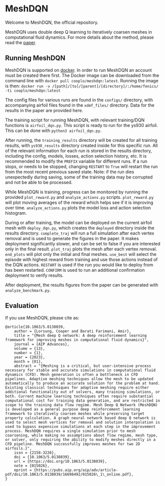 # MeshDQN
Welcome to MeshDQN, the official repository.

MeshDQN uses double deep Q learning to iteratively coarsen meshes in computational fluid dynamics.
For more details about the method, please read the [paper]().

## Running MeshDQN

MeshDQN is supported on [docker](https://www.docker.com/). In order to run MeshDQN an account must be created there first.
The Docker image can be downloaded from the command line with `docker pull cooplo/meshdqn:latest`.
Running the image is then: `docker run -v /[path]/[to]/[parent]/[directory]/:/home/fenics/ -ti cooplo/meshdqn:latest`

The config files for various runs are found in the `configs/` directory, with accompanying airfoil files found in the `xdmf_files/` directory.
Data for the results in the paper are provided here.

The training script for running MeshDQN, with relevant training/DQN functions is `airfoil_dqn.py`.
This script is ready to run for the ys930 airfoil.
This can be done with `python3 airfoil_dqn.py`.

After running, the `training_results` directory will be created for all training results, with `ys930_results` directory created inside for this specific run.
All of the relevant information for each run is stored in the results directory, including the config, models, losses, action selection history, etc.
It is recommended to modify the `PREFIX` variable for different runs.
If a run stops, or needs to be stopped, changing `RESTART` to `True` will restart the run from the most recent previous saved state.
Note: if the run dies unexpectedly during saving, some of the training data may be corrupted and not be able to be processed.

While MeshDQN is training, progress can be monitored by running the provided `plot_reward.py` and `analyze_actions.py` scripts.
`plot_reward.py` will plot moving averages of the reward which helps see if it is improving over time.
`analyze_actions.py` plots the model loss and action selection histogram.

During or after training, the model can be deployed on the current airfoil mesh with `deploy_dqn.py`, which creates the `deployed` directory inside the results directory.
`complete_traj` will run a full simulation after each vertex removal and is used to generate the figures in the paper.
It makes deployment significantly slower, and can be set to false if you are interested only in the final result.
`plot_traj` plots the mesh after each vertex removal.
`end_plots` will plot only the initial and final meshes.
`use_best` will select the episode with highest reward from training and use those actions instead of the DQN actions.
`RESTART` is used if the run you would like to deploy from has been restarted.
`CONFIRM` is used to run an additional confirmation deployment to verify results.

After deployment, the results figures from the paper can be generated with `analyze_benchmark.py`.


## Evaluation

If you use MeshDQN, please cite as: 
```
@article{10.1063/5.0138039,
    author = {Lorsung, Cooper and Barati Farimani, Amir},
    title = "{Mesh deep Q network: A deep reinforcement learning framework for improving meshes in computational fluid dynamics}",
    journal = {AIP Advances},
    volume = {13},
    number = {1},
    year = {2023},
    month = {01},
    abstract = "{Meshing is a critical, but user-intensive process necessary for stable and accurate simulations in computational fluid dynamics (CFD). Mesh generation is often a bottleneck in CFD pipelines. Adaptive meshing techniques allow the mesh to be updated automatically to produce an accurate solution for the problem at hand. Existing classical techniques for adaptive meshing require either additional functionality out of solvers, many training simulations, or both. Current machine learning techniques often require substantial computational cost for training data generation, and are restricted in scope to the training data flow regime. Mesh Deep Q Network (MeshDQN) is developed as a general purpose deep reinforcement learning framework to iteratively coarsen meshes while preserving target property calculation. A graph neural network based deep Q network is used to select mesh vertices for removal and solution interpolation is used to bypass expensive simulations at each step in the improvement process. MeshDQN requires a single simulation prior to mesh coarsening, while making no assumptions about flow regime, mesh type, or solver, only requiring the ability to modify meshes directly in a CFD pipeline. MeshDQN successfully improves meshes for two 2D airfoils.}",
    issn = {2158-3226},
    doi = {10.1063/5.0138039},
    url = {https://doi.org/10.1063/5.0138039},
    note = {015026},
    eprint = {https://pubs.aip.org/aip/adv/article-pdf/doi/10.1063/5.0138039/16698492/015026\_1\_online.pdf},
}
```


